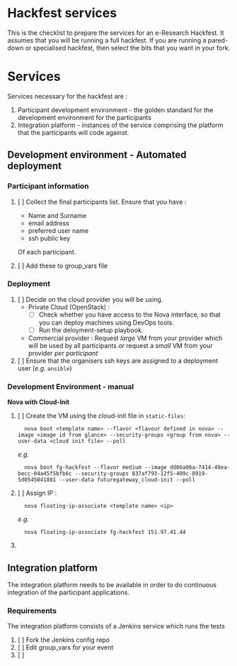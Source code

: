 <!-- Copyright 2016 Sci-GaIA consortium

Licensed under the Apache License, Version 2.0 (the "License");
you may not use this file except in compliance with the License.
You may obtain a copy of the License at

    http://www.apache.org/licenses/LICENSE-2.0

Unless required by applicable law or agreed to in writing, software
distributed under the License is distributed on an "AS IS" BASIS,
WITHOUT WARRANTIES OR CONDITIONS OF ANY KIND, either express or implied.
See the License for the specific language governing permissions and
limitations under the License. -->

# Hackfest services

This is the checklist to prepare the services for an e-Research Hackfest. It assumes that you will be running a full hackfest. If you are running a pared-down or specialised hackfest, then select the bits that you want in your fork.

# Services

Services necessary for the hackfest are :

  1. Participant development environment - the golden standard for the development environment for the participants
  1. Integration platform - instances of the service comprising the platform that the participants will code against.

## Development environment - Automated deployment

### Participant information

  1. [ ] Collect the final participants list. Ensure that you have :
      * Name and Surname
      * email address
      * preferred user name
      * ssh public key

      Of each participant.
  1. [ ] Add these to group_vars file

### Deployment

  1. [ ] Decide on the cloud provider you will be using.
     * Private Cloud (OpenStack) :
       * [ ] Check whether you have access to the Nova interface, so that you can deploy machines using DevOps tools.
       * [ ] Run the deloyment-setup playbook.
     * Commercial provider : Request _large_ VM from your provider which will be used by all participants _or_ request a _small_ VM from your provider _per participant_
  1. [ ] Ensure that the organisers ssh keys are assigned to a deployment user (_e.g._ `ansible`)


### Development Environment - manual

**Nova with Cloud-Init**

  1. [ ] Create the VM using the cloud-init file in `static-files`:
      ```
        nova boot <template name> --flavor <flavour defined in nova> --image <image id from glance> --security-groups <group from nova> --user-data <cloud init file> --poll
      ```
      _e.g._
      ```
        nova boot fg-hackfest --flavor medium --image dd66a06a-7414-49ea-becc-04a45f5bfb6c --security-groups 837af793-12f5-409c-8919-5d0545041881 --user-data futuregateway_cloud-init --poll
      ```
  1. [ ] Assign IP :
      ```
        nova floating-ip-associate <template name> <ip>
      ```
      _e.g._
      ```
        nova floating-ip-associate fg-hackfest 151.97.41.44
      ```
  1.

## Integration platform

The integration platform needs to be available in order to do continuous integration of the participant applications.


### Requirements

The integration platform consists of a Jenkins service which runs the tests

  1. [ ] Fork the Jenkins config repo
  1. [ ] Edit group_vars for your event
  1. [ ]
